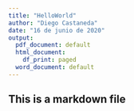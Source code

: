 ```yaml
---
title: "HelloWorld"
author: "Diego Castaneda"
date: "16 de junio de 2020"
output:
  pdf_document: default
  html_document:
    df_print: paged
  word_document: default
---
```

## This is a markdown file
